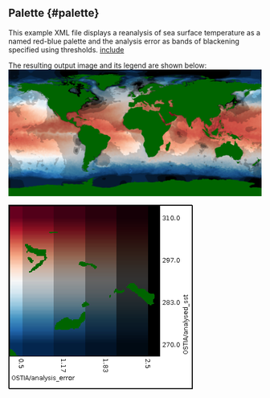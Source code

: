 ## Palette {#palette}

This example XML file displays a reanalysis of sea surface temperature as a named red-blue palette and the analysis error as bands of blackening specified using thresholds.
[include](palette.xml)

The resulting output image and its legend are shown below:
![](../images/palette.png)

![](../images/palette-legend.png)
